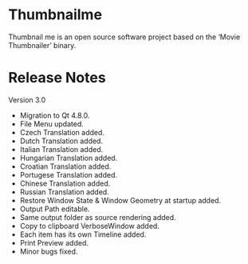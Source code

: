 Thumbnailme
===========

Thumbnail me is an open source software project based on the ‘Movie Thumbnailer’ binary.

Release Notes
===========

Version 3.0

- Migration to Qt 4.8.0.
- File Menu updated.
- Czech Translation added.
- Dutch Translation added.
- Italian Translation added.
- Hungarian Translation added.
- Croatian Translation added.
- Portugese Translation added.
- Chinese Translation added.
- Russian Translation added.
- Restore Window State & Window Geometry at startup added.
- Output Path editable.
- Same output folder as source rendering added.
- Copy to clipboard VerboseWindow added.
- Each item has its own Timeline added.
- Print Preview added.
- Minor bugs fixed.
